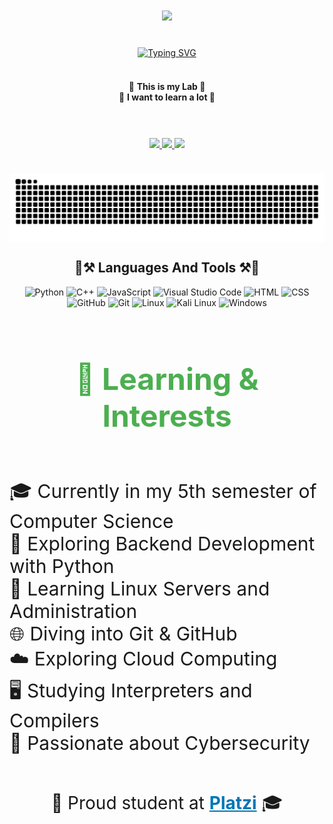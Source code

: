 <h1 align="center">
    <img src="https://readme-typing-svg.herokuapp.com/?font=Righteous&size=35&center=true&vCenter=true&width=500&height=70&duration=4000&lines=Hi+There!+👋;+I'm+Karen+Castañeda!;" />
</h1>
<br/>

<div align="center">
  <a href="https://git.io/typing-svg">
    <img src="https://readme-typing-svg.demolab.com?font=Fira+Code&weight=700&size=20&center=true&vCenter=true&duration=3000&pause=500&color=F7B9EA&width=500&lines=%F0%9F%9A%80Student+of+Computer+Science%F0%9F%9A%80;%F0%9F%8C%B1and+Artificial+Intelligence%F0%9F%A7%A0" alt="Typing SVG" />
  </a>
</div>


<br/>

<div align="center"style="margin: 20px;">
   🚀 <strong>This is my Lab 🧪</strong> <br/>
   🚀 <strong>I want to learn a lot 🦖</strong>
</div>

<br/>

<div align="center" style="margin: 20px;"> 
  <a href="mailto:karencastaneda301@gmail.com">
    <img src="https://img.shields.io/badge/Gmail-333333?style=for-the-badge&logo=gmail&logoColor=red" />
  </a>
  <a href="https://www.linkedin.com/in/karen-yireth-castañeda-castro-3b9482281/" target="_blank">
    <img src="https://img.shields.io/badge/LinkedIn-0077B5?style=for-the-badge&logo=linkedin&logoColor=white" />
  </a>
  <a href="https://github.com/WatashiWaraio?tab=repositories" target="_blank">
    <img src="https://img.shields.io/badge/Portfolio-FF5722?style=for-the-badge&logo=todoist&logoColor=white" />
  </a>
</div>

<br/>

<picture>
  <source
    media="(prefers-color-scheme: dark)"
    srcset="https://raw.githubusercontent.com/platane/snk/output/github-contribution-grid-snake-dark.svg"
  />
  <source
    media="(prefers-color-scheme: light)"
    srcset="https://raw.githubusercontent.com/platane/snk/output/github-contribution-grid-snake.svg"
  />
  <img
    alt="github contribution grid snake animation"
    src="https://raw.githubusercontent.com/platane/snk/output/github-contribution-grid-snake.svg"
    style="display: block; margin: 0 auto;"
  />
</picture>

<h2 align="center">🦖⚒️ Languages And Tools ⚒️🦖</h2>

<div align="center">
    <img src="https://skillicons.dev/icons?i=python" alt="Python" />
    <img src="https://skillicons.dev/icons?i=cpp" alt="C++" />
    <img src="https://skillicons.dev/icons?i=javascript" alt="JavaScript" />
    <img src="https://skillicons.dev/icons?i=vscode" alt="Visual Studio Code" />
    <img src="https://skillicons.dev/icons?i=html" alt="HTML" />
    <img src="https://skillicons.dev/icons?i=css" alt="CSS" />
    <img src="https://skillicons.dev/icons?i=github" alt="GitHub" />
    <img src="https://skillicons.dev/icons?i=git" alt="Git" />
    <img src="https://skillicons.dev/icons?i=linux" alt="Linux" />
    <img src="https://skillicons.dev/icons?i=kali" alt="Kali Linux" />
    <img src="https://skillicons.dev/icons?i=windows" alt="Windows" />
    <br/><br/>



 
</div>
<div align="center">
    <!-- Título centrado -->
    <h2 style="font-size: 48px; font-weight: bold; color: #4CAF50;">🌱 Learning & Interests</h2>
    <ul style="font-size: 30px; list-style-type: none; padding-left: 0; text-align: left; width: 100%; display: inline-block;">
        <li>🎓 Currently in my 5th semester of Computer Science</li>
        <li>🐍 Exploring Backend Development with Python</li>
        <li>🐧 Learning Linux Servers and Administration</li>
        <li>🌐 Diving into Git & GitHub</li>
        <li>☁️ Exploring Cloud Computing</li>
        <li>🖥️ Studying Interpreters and Compilers</li>
        <li>🔐 Passionate about Cybersecurity</li>
    </ul>
    <p style="font-size: 28px;">
        🌟 Proud student at <a href="https://platzi.com/" target="_blank" style="color: #0077B5; font-weight: bold;">Platzi</a> 🎓
    </p>
</div>
